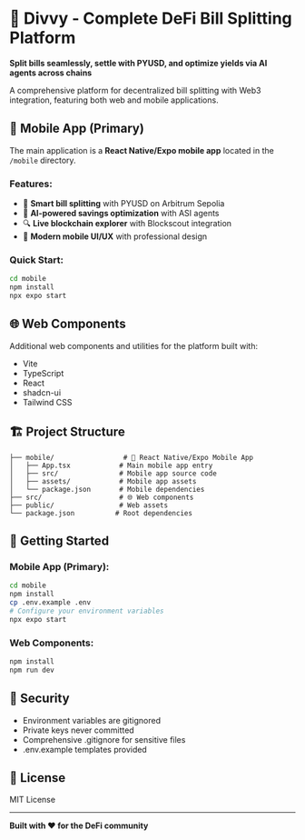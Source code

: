 # 🚀 Divvy - Complete DeFi Bill Splitting Platform

**Split bills seamlessly, settle with PYUSD, and optimize yields via AI agents across chains**

A comprehensive platform for decentralized bill splitting with Web3 integration, featuring both web and mobile applications.

## 📱 Mobile App (Primary)

The main application is a **React Native/Expo mobile app** located in the `/mobile` directory.

### Features:
- 💸 **Smart bill splitting** with PYUSD on Arbitrum Sepolia
- 🤖 **AI-powered savings optimization** with ASI agents
- 🔍 **Live blockchain explorer** with Blockscout integration
- 📱 **Modern mobile UI/UX** with professional design

### Quick Start:
```bash
cd mobile
npm install
npx expo start
```

## 🌐 Web Components

Additional web components and utilities for the platform built with:
- Vite
- TypeScript
- React
- shadcn-ui
- Tailwind CSS

## 🏗️ Project Structure

```
├── mobile/                 # 📱 React Native/Expo Mobile App
│   ├── App.tsx            # Main mobile app entry
│   ├── src/               # Mobile app source code
│   ├── assets/            # Mobile app assets
│   └── package.json       # Mobile dependencies
├── src/                   # 🌐 Web components
├── public/                # Web assets
└── package.json          # Root dependencies
```

## 🚀 Getting Started

### Mobile App (Primary):
```bash
cd mobile
npm install
cp .env.example .env
# Configure your environment variables
npx expo start
```

### Web Components:
```bash
npm install
npm run dev
```

## 🔐 Security

- Environment variables are gitignored
- Private keys never committed
- Comprehensive .gitignore for sensitive files
- .env.example templates provided

## 📄 License

MIT License

---

**Built with ❤️ for the DeFi community**
